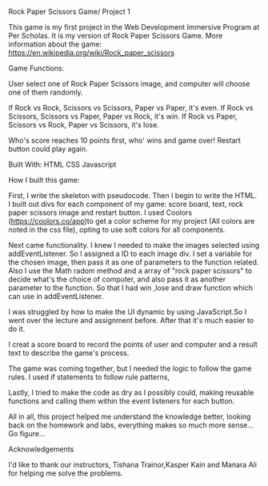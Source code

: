 Rock Paper Scissors Game/ Project 1

This game is my first project in the Web Development Immersive Program at Per Scholas. It is my version of Rock Paper Scissors Game.
More information about the game: https://en.wikipedia.org/wiki/Rock_paper_scissors

Game Functions:

User select one of Rock Paper Scissors image, and computer will choose one of them randomly.

If Rock vs Rock, Scissors vs Scissors, Paper vs Paper, it's even.
If Rock vs Scissors, Scissors vs Paper, Paper vs Rock, it's win.
If Rock vs Paper, Scissors vs Rock, Paper vs Scissors, it's lose.

Who's score reaches 10 points first, who' wins and game over!
Restart button could play again.

Built With: HTML CSS Javascript

How I built this game:

First, I write the skeleton with pseudocode. Then I begin to write the HTML. I built out divs for each component of my game: score board, text, rock paper scissors image and restart button. I used Coolors (https://coolors.co/app)to get a color scheme for my project (All colors are noted in the css file), opting to use soft colors for all components.

Next came functionality. I knew I needed to make the images selected using addEventListener. So I assigned a ID to each image div. I set a variable for the chosen image, then pass it as one of parameters to the function related. Also I use the Math radom method and a array of "rock paper scissors" to decide what's the choice of computer, and also pass it as another parameter to the function. So that I had win ,lose and draw function which can use in addEventListener.

I was struggled by how to make the UI dynamic by using JavaScript.So I went over the lecture and assignment before. After that it's much easier to do it.

I creat a score board to record the points of user and computer and a result text to describe the game's process.

The game was coming together, but I needed the logic to follow the game rules. I used if statements to follow rule patterns, 

Lastly, I tried to make the code as dry as I possibly could, making reusable functions and calling them within the event listeners for each button.

All in all, this project helped me understand the knowledge better, looking back on the homework and labs, everything makes so much more sense... Go figure...

Acknowledgements

I'd like to thank our instructors, Tishana Trainor,Kasper Kain and Manara Ali for helping me solve the problems.
